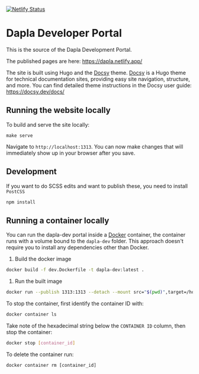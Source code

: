 [![Netlify Status](https://api.netlify.com/api/v1/badges/67d92d24-062b-4ef5-8fbe-1b6c09ddd465/deploy-status)](https://app.netlify.com/sites/dapla/deploys)

# Dapla Developer Portal

This is the source of the Dapla Development Portal.

The published pages are here: https://dapla.netlify.app/

The site is built using Hugo and the [Docsy](https://github.com/google/docsy) theme. [Docsy](https://github.com/google/docsy) is a Hugo theme for technical documentation sites, providing easy site navigation, structure, and more. You can find detailed theme instructions in the Docsy user guide: https://docsy.dev/docs/


## Running the website locally

To build and serve the site locally:

```
make serve
```

Navigate to `http://localhost:1313`. You can now make changes that will immediately show up in your browser after you save.


## Development

If you want to do SCSS edits and want to publish these, you need to install `PostCSS`

```bash
npm install
```

## Running a container locally

You can run the dapla-dev portal inside a [Docker](ihttps://docs.docker.com/) container, the container runs with a volume bound to the `dapla-dev` folder. This approach doesn't require you to install any dependencies other than Docker.

1. Build the docker image 

```bash
docker build -f dev.Dockerfile -t dapla-dev:latest .
```

1. Run the built image

```bash
docker run --publish 1313:1313 --detach --mount src="$(pwd)",target=/home/dapla-dev/app,type=bind dapla-dev:latest
```


To stop the container, first identify the container ID with:

```bash
docker container ls
```

Take note of the hexadecimal string below the `CONTAINER ID` column, then stop
the container:

```bash
docker stop [container_id]
```

To delete the container run:

```
docker container rm [container_id]
```
